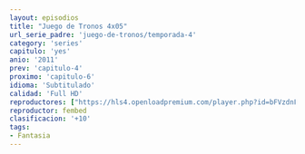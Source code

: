 ```yaml
---
layout: episodios
title: "Juego de Tronos 4x05"
url_serie_padre: 'juego-de-tronos/temporada-4'
category: 'series'
capitulo: 'yes'
anio: '2011'
prev: 'capitulo-4'
proximo: 'capitulo-6'
idioma: 'Subtitulado'
calidad: 'Full HD'
reproductores: ["https://hls4.openloadpremium.com/player.php?id=bFVzdnFtbTRVZFI2TjFYc0dKMkJ6a2F0ZGVwazF6L2dyalJyOVVYaW5Kd1ZuU2tnWlprSXVxS1RzUWVqa0dKclVTMTJJTllVZFlUdFhBL3ZJaHoydUE9PQ&sub=https://sub.cuevana2.io/vtt-sub/sub7/Game.Of.Thrones.S04E05.vtt"]
reproductor: fembed
clasificacion: '+10'
tags:
- Fantasia
---
```












